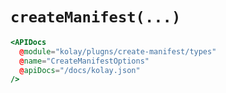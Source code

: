 # `createManifest(...)`

```hbs live
<APIDocs 
  @module="kolay/plugns/create-manifest/types" 
  @name="CreateManifestOptions" 
  @apiDocs="/docs/kolay.json" 
/>
```
